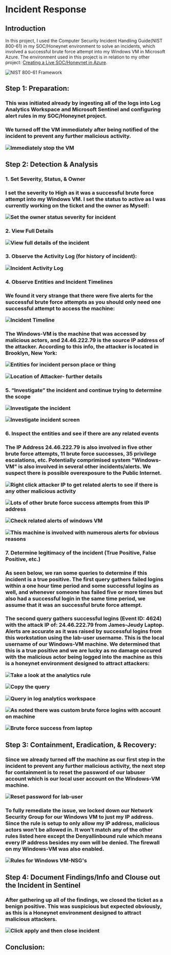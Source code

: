 # Incident Response

## Introduction
In this project, I used the Computer Security Incident Handling Guide(NIST 800-61) in my SOC/Honeynet environment to solve an incidents, which involved a successful brute force attempt into my Windows VM in Microsoft Azure. The environment used in this project is in relation to my other project: [Creating a Live SOC/Honeynet in Azure](https://github.com/James-Jeudy/SOC-Honeynet-Azure).

![NIST 800-61 Framework](https://github.com/James-Jeudy/Incident-Response/assets/160562010/63fb401a-8a87-4293-9c9d-d5cbedb5f2f7)



## Step 1: Preparation:
<h3> This was initiated already by ingesting all of the logs into Log Analytics Workspace and Microsoft Sentinel and configuring alert rules in my SOC/Honeynet project. 

<h3> We turned off the VM immediately after being notified of the incident to prevent any further malicious activity.

![Immediately stop the VM](https://github.com/James-Jeudy/Incident-Response/assets/160562010/a7b25b6e-a034-4e93-ba05-5f2b4dc6fd3e)

## Step 2: Detection & Analysis

<h3> 1. Set Severity, Status, & Owner

<h3> I set the severity to High as it was a successful brute force attempt into my Windows VM. I set the status to active as I was currently working on the ticket and the owner as Myself:

![Set the owner status   severity for incident](https://github.com/James-Jeudy/Incident-Response/assets/160562010/d6a28555-52fc-4fff-a717-8170c46beeac)

<h3> 2. View Full Details

![View full details of the incident](https://github.com/James-Jeudy/Incident-Response/assets/160562010/6b74c7a6-6165-4b94-af83-f459d2ff983d)

<h3> 3. Observe the Activity Log (for history of incident):

![Incident Activity Log](https://github.com/James-Jeudy/Incident-Response/assets/160562010/7b3eae0a-c9d2-4e13-922a-df3b47220eb9)


<h3>4. Observe Entities and Incident Timelines

<h3> We found it very strange that there were five alerts for the successful brute force attempts as you should only need one successful attempt to access the machine: 

![Incident Timeline](https://github.com/James-Jeudy/Incident-Response/assets/160562010/f143c3b1-6ec2-4bb1-ac8a-836b6b3e27a9)

<h3> The Windows-VM is the machine that was accessed by malicious actors, and 24.46.222.79 is the source IP address of the attacker. According to this info, the attacker is located in Brooklyn, New York:

![Entities for incident person place or thing](https://github.com/James-Jeudy/Incident-Response/assets/160562010/091d9f00-8d08-4084-9380-0a77aac0856c)

![Location of Attacker- further details](https://github.com/James-Jeudy/Incident-Response/assets/160562010/1a24c491-d531-46f3-be28-147ebaeeabb2)

<h3> 5. “Investigate” the incident and continue trying to determine the scope

![Investigate the incident](https://github.com/James-Jeudy/Incident-Response/assets/160562010/07beacc7-296a-4537-aeeb-6017c27fabdc)

![Investigate incident screen](https://github.com/James-Jeudy/Incident-Response/assets/160562010/557d53b1-05c7-4e2c-a2b8-f9f99aadf284)

<h3> 6. Inspect the entities and see if there are any related events

<h3> The IP Address 24.46.222.79 is also involved in five other brute force attempts, 11 brute force successes, 35 privilege escalations, etc. Potentially comprimised system "Windows-VM" is also involved in several other incidents/alerts. We suspect there is possible overexposure to the Public Internet.

![Right click attacker IP to get related alerts to see if there is any other malicious activity](https://github.com/James-Jeudy/Incident-Response/assets/160562010/18ec758c-6a56-4362-9471-91c40c40e55d)

![Lots of other brute force success   attempts from this IP address](https://github.com/James-Jeudy/Incident-Response/assets/160562010/330021c1-139f-41b3-8a48-c6d9f17dc4d6)

![Check related alerts of windows VM](https://github.com/James-Jeudy/Incident-Response/assets/160562010/bb246031-2965-4e61-bec4-77e044bafd37)

![This machine is involved with numerous alerts for obvious reasons](https://github.com/James-Jeudy/Incident-Response/assets/160562010/a0401fdb-1198-478d-bdcd-b77d541cdb61)

<h3> 7. Determine legitimacy of the incident (True Positive, False Positive, etc.)

<h3>

<h3> As seen below, we ran some queries to determine if this incident is a true positive. The first query gathers failed logins within a one hour time period and some successful logins as well, and whenever someone has failed five or more times but also had a successful login in the same time period, we assume that it was an successful  brute force attempt. 

<h3> The second query gathers successful logins (Event ID: 4624) with the attack IP of: 24.46.222.79 from James-Jeudy Laptop. Alerts are accurate as it was raised by successful logins from this workstation using the lab-user username. This is the local username of our Windows-VM machine. We determined that this is a true positive and we are lucky as no damage occured with the malicious actor being logged into the machine as this is a honeynet environment designed to attract attackers:




![Take a look at the analytics rule](https://github.com/James-Jeudy/Incident-Response/assets/160562010/3667e850-3b10-4669-9734-12a52913ab79)

![Copy the query](https://github.com/James-Jeudy/Incident-Response/assets/160562010/7b0e94ae-8ff8-47a0-999c-f54c098bedc8)

![Query in log analytics workspace](https://github.com/James-Jeudy/Incident-Response/assets/160562010/a7bdd65a-e4cc-40ad-8a9f-9f3f3343602f)

![As noted there was custom brute force logins with account on machine](https://github.com/James-Jeudy/Incident-Response/assets/160562010/3d976e3e-5580-4c6e-a9b9-6a1498047a0c)

![Brute force success from laptop](https://github.com/James-Jeudy/Incident-Response/assets/160562010/88bae0d4-83ad-4c71-86a5-5a05d69fec4d)

## Step 3: Containment, Eradication, & Recovery:

<h3> Since we already turned off the machine as our first step in the incident to prevent any further malicious activity, the next step for containment is to reset the password of our labuser account which is our local user account on the Windows-VM machine.

        
![Reset password for lab-user](https://github.com/James-Jeudy/Incident-Response/assets/160562010/9ba7b46b-d4fd-402b-9849-698f9822bc3e)

<h3> To fully remediate the issue, we locked down our Network Security Group for our Windows VM to just my IP address. Since the rule is setup to only allow my IP address, malicious actors won't be allowed in. It won't match any of the other rules listed here except the Denyallinbound rule which means every IP address besides my own will be denied. The firewall on my Windows-VM was also enabled. 


![Rules for Windows VM-NSG's](https://github.com/James-Jeudy/Incident-Response/assets/160562010/6209f9f3-d70a-4de0-9238-51ffe9784821)


## Step 4: Document Findings/Info and Clouse out the Incident in Sentinel

<h3> After gathering up all of the findings, we closed the ticket as a benign positive. This was suspicious but expected obviously, as this is a Honeynet environment designed to attract malicious attackers.  

![Click apply and then close incident](https://github.com/James-Jeudy/Incident-Response/assets/160562010/433a7467-c4fa-4e18-86b5-84ee8455ee35)


## Conclusion:

